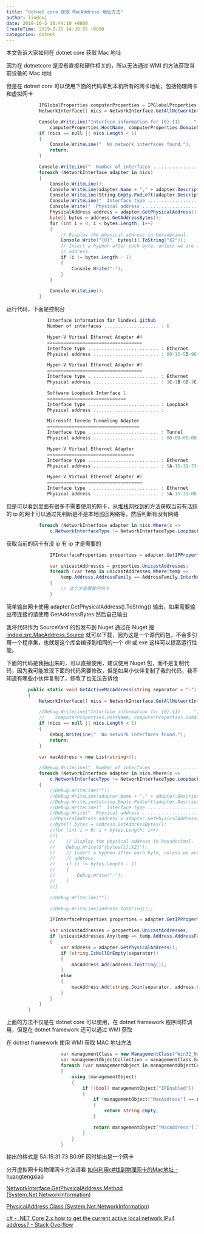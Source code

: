 ```yaml
---
title: "dotnet core 获取 MacAddress 地址方法"
author: lindexi
date: 2019-10-5 10:44:10 +0800
CreateTime: 2019-2-15 14:38:55 +0800
categories: dotnet
---
```


本文告诉大家如何在 dotnet core 获取 Mac 地址

<!--more-->



因为在 dotnetcore 是没有直接和硬件相关的，所以无法通过 WMI 的方法获取当前设备的 Mac 地址

但是在 dotnet core 可以使用下面的代码拿到本机所有的网卡地址，包括物理网卡和虚拟网卡

```csharp
            IPGlobalProperties computerProperties = IPGlobalProperties.GetIPGlobalProperties();
            NetworkInterface[] nics = NetworkInterface.GetAllNetworkInterfaces();

            Console.WriteLine("Interface information for {0}.{1}     ",
                computerProperties.HostName, computerProperties.DomainName);
            if (nics == null || nics.Length < 1)
            {
                Console.WriteLine("  No network interfaces found.");
                return;
            }

            Console.WriteLine("  Number of interfaces .................... : {0}", nics.Length);
            foreach (NetworkInterface adapter in nics)
            {
                Console.WriteLine();
                Console.WriteLine(adapter.Name + "," + adapter.Description);
                Console.WriteLine(String.Empty.PadLeft(adapter.Description.Length, '='));
                Console.WriteLine("  Interface type .......................... : {0}", adapter.NetworkInterfaceType);
                Console.Write("  Physical address ........................ : ");
                PhysicalAddress address = adapter.GetPhysicalAddress();
                byte[] bytes = address.GetAddressBytes();
                for (int i = 0; i < bytes.Length; i++)
                {
                    // Display the physical address in hexadecimal.
                    Console.Write("{0}", bytes[i].ToString("X2"));
                    // Insert a hyphen after each byte, unless we are at the end of the 
                    // address.
                    if (i != bytes.Length - 1)
                    {
                        Console.Write("-");
                    }
                }

                Console.WriteLine();
            }
```

运行代码，下面是控制台

```csharp
               Interface information for lindexi.github
               Number of interfaces .................... : 6

               Hyper-V Virtual Ethernet Adapter #4
               ===================================
               Interface type .......................... : Ethernet
               Physical address ........................ : 00-15-5D-96-39-03

               Hyper-V Virtual Ethernet Adapter #3
               ===================================
               Interface type .......................... : Ethernet
               Physical address ........................ : 1C-1B-0D-3C-47-91

               Software Loopback Interface 1
               =============================
               Interface type .......................... : Loopback
               Physical address ........................ :

               Microsoft Teredo Tunneling Adapter
               ==================================
               Interface type .......................... : Tunnel
               Physical address ........................ : 00-00-00-00-00-00-00-E0

               Hyper-V Virtual Ethernet Adapter
               ================================
               Interface type .......................... : Ethernet
               Physical address ........................ : 5A-15-31-73-B0-9F

               Hyper-V Virtual Ethernet Adapter #2
               ===================================
               Interface type .......................... : Ethernet
               Physical address ........................ : 5A-15-31-08-13-B1
```

但是可以看到里面有很多不需要使用的网卡，从[堆栈](https://stackoverflow.com/a/50386894/6116637)网找到的方法获取当前有活跃的 ip 的网卡可以通过先判断是不是本地巡回网络等，然后判断有没有网络

```csharp
            foreach (NetworkInterface adapter in nics.Where(c =>
                c.NetworkInterfaceType != NetworkInterfaceType.Loopback && c.OperationalStatus == OperationalStatus.Up))
```

获取当前的网卡有没 ip 有 ip 才是需要的

```csharp
                IPInterfaceProperties properties = adapter.GetIPProperties();

                var unicastAddresses = properties.UnicastAddresses;
                foreach (var temp in unicastAddresses.Where(temp =>
                    temp.Address.AddressFamily == AddressFamily.InterNetwork))
                {
                    // 这个才是需要的网卡
                }
```

简单输出网卡使用 adapter.GetPhysicalAddress().ToString() 输出，如果需要输出带连接的请使用 GetAddressBytes 然后自己输出

我将代码作为 SourceYard 的包发布到 Nuget 通过在 Nuget 搜 [lindexi.src.MacAddress.Source](https://www.nuget.org/packages/lindexi.src.MacAddress.Source/ ) 就可以下载，因为这是一个源代码包，不会多引用一个程序集，也就是这个库会编译到相同的一个 dll 或 exe 这样可以提高运行性能。

下面的代码是我抽出来的，可以直接使用，建议使用 Nuget 包，而不是复制代码，因为我可能发现下面的代码需要修改，但是如果小伙伴复制了我的代码，我不知道有哪些小伙伴复制了，修改了也无法告诉他

```csharp
        public static void GetActiveMacAddress(string separator = "-")
        {
            NetworkInterface[] nics = NetworkInterface.GetAllNetworkInterfaces();

            //Debug.WriteLine("Interface information for {0}.{1}     ",
            //    computerProperties.HostName, computerProperties.DomainName);
            if (nics == null || nics.Length < 1)
            {
                Debug.WriteLine("  No network interfaces found.");
                return;
            }

            var macAddress = new List<string>();

            //Debug.WriteLine("  Number of interfaces .................... : {0}", nics.Length);
            foreach (NetworkInterface adapter in nics.Where(c =>
                c.NetworkInterfaceType != NetworkInterfaceType.Loopback && c.OperationalStatus == OperationalStatus.Up))
            {
                //Debug.WriteLine("");
                //Debug.WriteLine(adapter.Name + "," + adapter.Description);
                //Debug.WriteLine(string.Empty.PadLeft(adapter.Description.Length, '='));
                //Debug.WriteLine("  Interface type .......................... : {0}", adapter.NetworkInterfaceType);
                //Debug.Write("  Physical address ........................ : ");
                //PhysicalAddress address = adapter.GetPhysicalAddress();
                //byte[] bytes = address.GetAddressBytes();
                //for (int i = 0; i < bytes.Length; i++)
                //{
                //    // Display the physical address in hexadecimal.
                //    Debug.Write($"{bytes[i]:X2}");
                //    // Insert a hyphen after each byte, unless we are at the end of the 
                //    // address.
                //    if (i != bytes.Length - 1)
                //    {
                //        Debug.Write("-");
                //    }
                //}

                //Debug.WriteLine("");

                //Debug.WriteLine(address.ToString());

                IPInterfaceProperties properties = adapter.GetIPProperties();

                var unicastAddresses = properties.UnicastAddresses;
                if (unicastAddresses.Any(temp => temp.Address.AddressFamily == AddressFamily.InterNetwork))
                {
                    var address = adapter.GetPhysicalAddress();
                    if (string.IsNullOrEmpty(separator))
                    {
                        macAddress.Add(address.ToString());
                    }
                    else
                    {
                        macAddress.Add(string.Join(separator, address.GetAddressBytes()));
                    }
                }
            }
        }
```

上面的方法不仅是在 dotnet core 可以使用，在 dotnet framework 程序同样调用，但是在 dotnet framework 还可以通过 WMI 获取

在 dotnet framework 使用 WMI 获取 MAC 地址方法

```csharp
                    var managementClass = new ManagementClass("Win32_NetworkAdapterConfiguration");
                    var managementObjectCollection = managementClass.GetInstances();
                    foreach (var managementObject in managementObjectCollection.OfType<ManagementObject>())
                    {
                        using (managementObject)
                        {
                            if ((bool) managementObject["IPEnabled"])
                            {
                                if (managementObject["MacAddress"] == null)
                                {
                                    return string.Empty;
                                }

                                return managementObject["MacAddress"].ToString().ToUpper();
                            }
                        }
                    }
```

输出的格式是 5A:15:31:73:B0:9F 同时输出是一个网卡

分开虚拟网卡和物理网卡方法请看 [如何利用c#找到物理网卡的Mac地址 - huangtengxiao](https://huangtengxiao.gitee.io/post/%E4%B8%BA%E4%BB%80%E4%B9%88MessageBox%E4%BC%9A%E8%B7%91%E5%88%B0%E7%AA%97%E5%8F%A3%E4%B8%8B%E9%9D%A2.html )

[NetworkInterface.GetPhysicalAddress Method (System.Net.NetworkInformation)](https://docs.microsoft.com/en-us/dotnet/api/system.net.networkinformation.networkinterface.getphysicaladdress?view=netframework-4.7.2 )

[PhysicalAddress Class (System.Net.NetworkInformation)](https://docs.microsoft.com/en-us/dotnet/api/system.net.networkinformation.physicaladdress?view=netframework-4.7.2 )

[c# - .NET Core 2.x how to get the current active local network IPv4 address? - Stack Overflow](https://stackoverflow.com/questions/50386546/net-core-2-x-how-to-get-the-current-active-local-network-ipv4-address )

